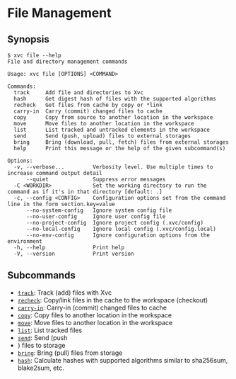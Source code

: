 # File Management


## Synopsis

```console
$ xvc file --help
File and directory management commands

Usage: xvc file [OPTIONS] <COMMAND>

Commands:
  track     Add file and directories to Xvc
  hash      Get digest hash of files with the supported algorithms
  recheck   Get files from cache by copy or *link
  carry-in  Carry (commit) changed files to cache
  copy      Copy from source to another location in the workspace
  move      Move files to another location in the workspace
  list      List tracked and untracked elements in the workspace
  send      Send (push, upload) files to external storages
  bring     Bring (download, pull, fetch) files from external storages
  help      Print this message or the help of the given subcommand(s)

Options:
  -v, --verbose...         Verbosity level. Use multiple times to increase command output detail
      --quiet              Suppress error messages
  -C <WORKDIR>             Set the working directory to run the command as if it's in that directory [default: .]
  -c, --config <CONFIG>    Configuration options set from the command line in the form section.key=value
      --no-system-config   Ignore system config file
      --no-user-config     Ignore user config file
      --no-project-config  Ignore project config (.xvc/config)
      --no-local-config    Ignore local config (.xvc/config.local)
      --no-env-config      Ignore configuration options from the environment
  -h, --help               Print help
  -V, --version            Print version

```


## Subcommands


- [`track`](./xvc-file-track.md): Track (add) files with Xvc
- [`recheck`](./xvc-file-recheck.md): Copy/link files in the cache to the
  workspace (checkout)
- [`carry-in`](./xvc-file-carry-in.md): Carry-in (commit) changed files to cache
- [`copy`](./xvc-file-copy.md): Copy files to another location in the workspace
- [`move`](./xvc-file-move.md): Move files to another location in the workspace
- [`list`](./xvc-file-list.md): List tracked files
- [`send`](./xvc-file-send.md): Send (push
- ) files to storage
- [`bring`](./xvc-file-bring.md): Bring (pull) files from storage
- [`hash`](./xvc-file-hash.md): Calculate hashes with supported algorithms similar to sha256sum, blake2sum, etc.
